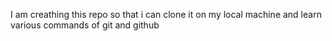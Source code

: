 I am creathing this repo so that i can clone it on my local machine and learn various commands of git and github 

